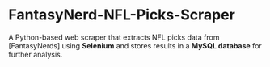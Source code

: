 # FantasyNerd-NFL-Picks-Scraper
A Python-based web scraper that extracts NFL picks data from [FantasyNerds] using **Selenium** and stores results in a **MySQL database** for further analysis.
